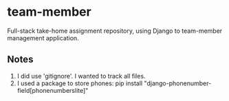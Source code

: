 # team-member
Full-stack take-home assignment repository, using Django to team-member management application.
## Notes
  1. I did use 'gitignore'. I wanted to track all files.
  2. I used a package to store phones:
      pip install "django-phonenumber-field[phonenumberslite]"
